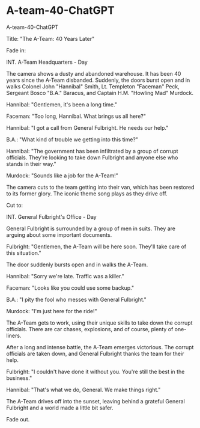 # A-team-40-ChatGPT
A-team-40-ChatGPT



Title: "The A-Team: 40 Years Later"

Fade in:

INT. A-Team Headquarters - Day

The camera shows a dusty and abandoned warehouse. It has been 40 years since the A-Team disbanded. Suddenly, the doors burst open and in walks Colonel John "Hannibal" Smith, Lt. Templeton "Faceman" Peck, Sergeant Bosco "B.A." Baracus, and Captain H.M. "Howling Mad" Murdock.

Hannibal: "Gentlemen, it's been a long time."

Faceman: "Too long, Hannibal. What brings us all here?"

Hannibal: "I got a call from General Fulbright. He needs our help."

B.A.: "What kind of trouble we getting into this time?"

Hannibal: "The government has been infiltrated by a group of corrupt officials. They're looking to take down Fulbright and anyone else who stands in their way."

Murdock: "Sounds like a job for the A-Team!"

The camera cuts to the team getting into their van, which has been restored to its former glory. The iconic theme song plays as they drive off.

Cut to:

INT. General Fulbright's Office - Day

General Fulbright is surrounded by a group of men in suits. They are arguing about some important documents.

Fulbright: "Gentlemen, the A-Team will be here soon. They'll take care of this situation."

The door suddenly bursts open and in walks the A-Team.

Hannibal: "Sorry we're late. Traffic was a killer."

Faceman: "Looks like you could use some backup."

B.A.: "I pity the fool who messes with General Fulbright."

Murdock: "I'm just here for the ride!"

The A-Team gets to work, using their unique skills to take down the corrupt officials. There are car chases, explosions, and of course, plenty of one-liners.

After a long and intense battle, the A-Team emerges victorious. The corrupt officials are taken down, and General Fulbright thanks the team for their help.

Fulbright: "I couldn't have done it without you. You're still the best in the business."

Hannibal: "That's what we do, General. We make things right."

The A-Team drives off into the sunset, leaving behind a grateful General Fulbright and a world made a little bit safer.

Fade out.




